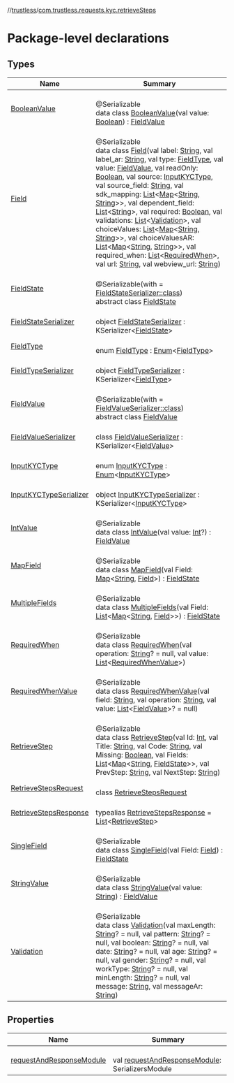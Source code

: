 //[trustless](../../index.md)/[com.trustless.requests.kyc.retrieveSteps](index.md)

# Package-level declarations

## Types

| Name | Summary |
|---|---|
| [BooleanValue](-boolean-value/index.md) | <br>@Serializable<br>data class [BooleanValue](-boolean-value/index.md)(val value: [Boolean](https://kotlinlang.org/api/latest/jvm/stdlib/kotlin/-boolean/index.html)) : [FieldValue](-field-value/index.md) |
| [Field](-field/index.md) | <br>@Serializable<br>data class [Field](-field/index.md)(val label: [String](https://kotlinlang.org/api/latest/jvm/stdlib/kotlin/-string/index.html), val label_ar: [String](https://kotlinlang.org/api/latest/jvm/stdlib/kotlin/-string/index.html), val type: [FieldType](-field-type/index.md), val value: [FieldValue](-field-value/index.md), val readOnly: [Boolean](https://kotlinlang.org/api/latest/jvm/stdlib/kotlin/-boolean/index.html), val source: [InputKYCType](-input-k-y-c-type/index.md), val source_field: [String](https://kotlinlang.org/api/latest/jvm/stdlib/kotlin/-string/index.html), val sdk_mapping: [List](https://kotlinlang.org/api/latest/jvm/stdlib/kotlin.collections/-list/index.html)&lt;[Map](https://kotlinlang.org/api/latest/jvm/stdlib/kotlin.collections/-map/index.html)&lt;[String](https://kotlinlang.org/api/latest/jvm/stdlib/kotlin/-string/index.html), [String](https://kotlinlang.org/api/latest/jvm/stdlib/kotlin/-string/index.html)&gt;&gt;, val dependent_field: [List](https://kotlinlang.org/api/latest/jvm/stdlib/kotlin.collections/-list/index.html)&lt;[String](https://kotlinlang.org/api/latest/jvm/stdlib/kotlin/-string/index.html)&gt;, val required: [Boolean](https://kotlinlang.org/api/latest/jvm/stdlib/kotlin/-boolean/index.html), val validations: [List](https://kotlinlang.org/api/latest/jvm/stdlib/kotlin.collections/-list/index.html)&lt;[Validation](-validation/index.md)&gt;, val choiceValues: [List](https://kotlinlang.org/api/latest/jvm/stdlib/kotlin.collections/-list/index.html)&lt;[Map](https://kotlinlang.org/api/latest/jvm/stdlib/kotlin.collections/-map/index.html)&lt;[String](https://kotlinlang.org/api/latest/jvm/stdlib/kotlin/-string/index.html), [String](https://kotlinlang.org/api/latest/jvm/stdlib/kotlin/-string/index.html)&gt;&gt;, val choiceValuesAR: [List](https://kotlinlang.org/api/latest/jvm/stdlib/kotlin.collections/-list/index.html)&lt;[Map](https://kotlinlang.org/api/latest/jvm/stdlib/kotlin.collections/-map/index.html)&lt;[String](https://kotlinlang.org/api/latest/jvm/stdlib/kotlin/-string/index.html), [String](https://kotlinlang.org/api/latest/jvm/stdlib/kotlin/-string/index.html)&gt;&gt;, val required_when: [List](https://kotlinlang.org/api/latest/jvm/stdlib/kotlin.collections/-list/index.html)&lt;[RequiredWhen](-required-when/index.md)&gt;, val url: [String](https://kotlinlang.org/api/latest/jvm/stdlib/kotlin/-string/index.html), val webview_url: [String](https://kotlinlang.org/api/latest/jvm/stdlib/kotlin/-string/index.html)) |
| [FieldState](-field-state/index.md) | <br>@Serializable(with = [FieldStateSerializer::class](-field-state-serializer/index.md))<br>abstract class [FieldState](-field-state/index.md) |
| [FieldStateSerializer](-field-state-serializer/index.md) | <br>object [FieldStateSerializer](-field-state-serializer/index.md) : KSerializer&lt;[FieldState](-field-state/index.md)&gt; |
| [FieldType](-field-type/index.md) | <br>enum [FieldType](-field-type/index.md) : [Enum](https://kotlinlang.org/api/latest/jvm/stdlib/kotlin/-enum/index.html)&lt;[FieldType](-field-type/index.md)&gt; |
| [FieldTypeSerializer](-field-type-serializer/index.md) | <br>object [FieldTypeSerializer](-field-type-serializer/index.md) : KSerializer&lt;[FieldType](-field-type/index.md)&gt; |
| [FieldValue](-field-value/index.md) | <br>@Serializable(with = [FieldValueSerializer::class](-field-value-serializer/index.md))<br>abstract class [FieldValue](-field-value/index.md) |
| [FieldValueSerializer](-field-value-serializer/index.md) | <br>class [FieldValueSerializer](-field-value-serializer/index.md) : KSerializer&lt;[FieldValue](-field-value/index.md)&gt; |
| [InputKYCType](-input-k-y-c-type/index.md) | <br>enum [InputKYCType](-input-k-y-c-type/index.md) : [Enum](https://kotlinlang.org/api/latest/jvm/stdlib/kotlin/-enum/index.html)&lt;[InputKYCType](-input-k-y-c-type/index.md)&gt; |
| [InputKYCTypeSerializer](-input-k-y-c-type-serializer/index.md) | <br>object [InputKYCTypeSerializer](-input-k-y-c-type-serializer/index.md) : KSerializer&lt;[InputKYCType](-input-k-y-c-type/index.md)&gt; |
| [IntValue](-int-value/index.md) | <br>@Serializable<br>data class [IntValue](-int-value/index.md)(val value: [Int](https://kotlinlang.org/api/latest/jvm/stdlib/kotlin/-int/index.html)?) : [FieldValue](-field-value/index.md) |
| [MapField](-map-field/index.md) | <br>@Serializable<br>data class [MapField](-map-field/index.md)(val Field: [Map](https://kotlinlang.org/api/latest/jvm/stdlib/kotlin.collections/-map/index.html)&lt;[String](https://kotlinlang.org/api/latest/jvm/stdlib/kotlin/-string/index.html), [Field](-field/index.md)&gt;) : [FieldState](-field-state/index.md) |
| [MultipleFields](-multiple-fields/index.md) | <br>@Serializable<br>data class [MultipleFields](-multiple-fields/index.md)(val Field: [List](https://kotlinlang.org/api/latest/jvm/stdlib/kotlin.collections/-list/index.html)&lt;[Map](https://kotlinlang.org/api/latest/jvm/stdlib/kotlin.collections/-map/index.html)&lt;[String](https://kotlinlang.org/api/latest/jvm/stdlib/kotlin/-string/index.html), [Field](-field/index.md)&gt;&gt;) : [FieldState](-field-state/index.md) |
| [RequiredWhen](-required-when/index.md) | <br>@Serializable<br>data class [RequiredWhen](-required-when/index.md)(val operation: [String](https://kotlinlang.org/api/latest/jvm/stdlib/kotlin/-string/index.html)? = null, val value: [List](https://kotlinlang.org/api/latest/jvm/stdlib/kotlin.collections/-list/index.html)&lt;[RequiredWhenValue](-required-when-value/index.md)&gt;) |
| [RequiredWhenValue](-required-when-value/index.md) | <br>@Serializable<br>data class [RequiredWhenValue](-required-when-value/index.md)(val field: [String](https://kotlinlang.org/api/latest/jvm/stdlib/kotlin/-string/index.html), val operation: [String](https://kotlinlang.org/api/latest/jvm/stdlib/kotlin/-string/index.html), val value: [List](https://kotlinlang.org/api/latest/jvm/stdlib/kotlin.collections/-list/index.html)&lt;[FieldValue](-field-value/index.md)&gt;? = null) |
| [RetrieveStep](-retrieve-step/index.md) | <br>@Serializable<br>data class [RetrieveStep](-retrieve-step/index.md)(val Id: [Int](https://kotlinlang.org/api/latest/jvm/stdlib/kotlin/-int/index.html), val Title: [String](https://kotlinlang.org/api/latest/jvm/stdlib/kotlin/-string/index.html), val Code: [String](https://kotlinlang.org/api/latest/jvm/stdlib/kotlin/-string/index.html), val Missing: [Boolean](https://kotlinlang.org/api/latest/jvm/stdlib/kotlin/-boolean/index.html), val Fields: [List](https://kotlinlang.org/api/latest/jvm/stdlib/kotlin.collections/-list/index.html)&lt;[Map](https://kotlinlang.org/api/latest/jvm/stdlib/kotlin.collections/-map/index.html)&lt;[String](https://kotlinlang.org/api/latest/jvm/stdlib/kotlin/-string/index.html), [FieldState](-field-state/index.md)&gt;&gt;, val PrevStep: [String](https://kotlinlang.org/api/latest/jvm/stdlib/kotlin/-string/index.html), val NextStep: [String](https://kotlinlang.org/api/latest/jvm/stdlib/kotlin/-string/index.html)) |
| [RetrieveStepsRequest](-retrieve-steps-request/index.md) | <br>class [RetrieveStepsRequest](-retrieve-steps-request/index.md) |
| [RetrieveStepsResponse](-retrieve-steps-response/index.md) | <br>typealias [RetrieveStepsResponse](-retrieve-steps-response/index.md) = [List](https://kotlinlang.org/api/latest/jvm/stdlib/kotlin.collections/-list/index.html)&lt;[RetrieveStep](-retrieve-step/index.md)&gt; |
| [SingleField](-single-field/index.md) | <br>@Serializable<br>data class [SingleField](-single-field/index.md)(val Field: [Field](-field/index.md)) : [FieldState](-field-state/index.md) |
| [StringValue](-string-value/index.md) | <br>@Serializable<br>data class [StringValue](-string-value/index.md)(val value: [String](https://kotlinlang.org/api/latest/jvm/stdlib/kotlin/-string/index.html)) : [FieldValue](-field-value/index.md) |
| [Validation](-validation/index.md) | <br>@Serializable<br>data class [Validation](-validation/index.md)(val maxLength: [String](https://kotlinlang.org/api/latest/jvm/stdlib/kotlin/-string/index.html)? = null, val pattern: [String](https://kotlinlang.org/api/latest/jvm/stdlib/kotlin/-string/index.html)? = null, val boolean: [String](https://kotlinlang.org/api/latest/jvm/stdlib/kotlin/-string/index.html)? = null, val date: [String](https://kotlinlang.org/api/latest/jvm/stdlib/kotlin/-string/index.html)? = null, val age: [String](https://kotlinlang.org/api/latest/jvm/stdlib/kotlin/-string/index.html)? = null, val gender: [String](https://kotlinlang.org/api/latest/jvm/stdlib/kotlin/-string/index.html)? = null, val workType: [String](https://kotlinlang.org/api/latest/jvm/stdlib/kotlin/-string/index.html)? = null, val minLength: [String](https://kotlinlang.org/api/latest/jvm/stdlib/kotlin/-string/index.html)? = null, val message: [String](https://kotlinlang.org/api/latest/jvm/stdlib/kotlin/-string/index.html), val messageAr: [String](https://kotlinlang.org/api/latest/jvm/stdlib/kotlin/-string/index.html)) |

## Properties

| Name | Summary |
|---|---|
| [requestAndResponseModule](request-and-response-module.md) | <br>val [requestAndResponseModule](request-and-response-module.md): SerializersModule |
